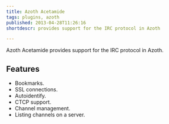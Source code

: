 ```yaml
---
title: Azoth Acetamide
tags: plugins, azoth
published: 2013-04-28T11:26:16
shortdescr: provides support for the IRC protocol in Azoth

---
```


Azoth Acetamide provides support for the IRC protocol in Azoth.

Features
--------

-   Bookmarks.
-   SSL connections.
-   Autoidentify.
-   CTCP support.
-   Channel management.
-   Listing channels on a server.